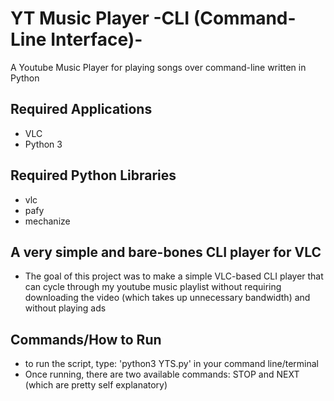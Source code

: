 # YT Music Player -CLI (Command-Line Interface)-
A Youtube Music Player for playing songs over command-line written in Python

## Required Applications
* VLC
* Python 3

## Required Python Libraries
* vlc
* pafy
* mechanize

## A very simple and bare-bones CLI player for VLC
* The goal of this project was to make a simple VLC-based CLI player that can cycle through my youtube music playlist without requiring downloading the video (which takes up unnecessary bandwidth) and without playing ads

## Commands/How to Run
* to run the script, type: 'python3 YTS.py' in your command line/terminal
* Once running, there are two available commands: STOP and NEXT (which are pretty self explanatory)
